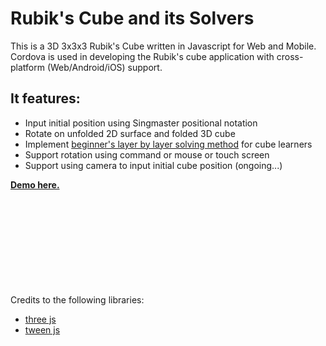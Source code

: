 # Rubik's Cube and its Solvers

This is a 3D 3x3x3 Rubik's Cube written in Javascript for Web and Mobile.
Cordova is used in developing the Rubik's cube application with cross-platform (Web/Android/iOS) support.

## It features:
* Input initial position using Singmaster positional notation
* Rotate on unfolded 2D surface and folded 3D cube
* Implement [beginner's layer by layer solving method](https://ruwix.com/the-rubiks-cube/how-to-solve-the-rubiks-cube-beginners-method/) for cube learners
* Support rotation using command or mouse or touch screen
* Support using camera to input initial cube position (ongoing...)





**[Demo here.](http://ligangwang.github.io/rubikscube/www/)**
<br/>
<br/>
<br/>
<br/>
<br/>
<br/>
<br/>
<br/>
<br/>
<br/>

Credits to the following libraries:
* [three js](https://github.com/mrdoob/three.js/)
* [tween js](https://github.com/tweenjs/tween.js/)
